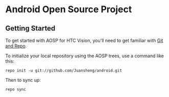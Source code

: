 Android Open Source Project
===========

Getting Started
---------------

To get started with AOSP for HTC Vision, you'll need to get
familiar with [Git and Repo](http://source.android.com/download/using-repo).

To initialize your local repository using the AOSP trees, use a command like this:

    repo init -u git://github.com/Juansheng/android.git

Then to sync up:

    repo sync


